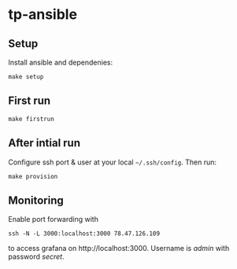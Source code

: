 # tp-ansible

## Setup

Install ansible and dependenies:

    make setup

## First run

    make firstrun

## After intial run

Configure ssh port & user at your local `~/.ssh/config`. Then run:

    make provision

## Monitoring

Enable port forwarding with

    ssh -N -L 3000:localhost:3000 78.47.126.109

to access grafana on http://localhost:3000. Username is *admin* with password *secret*.
